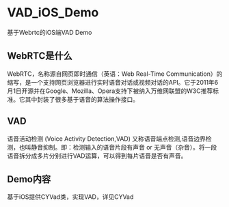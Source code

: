 # VAD_iOS_Demo
基于Webrtc的iOS端VAD Demo


## WebRTC是什么
WebRTC，名称源自网页即时通信（英语：Web Real-Time Communication）的缩写，是一个支持网页浏览器进行实时语音对话或视频对话的API。它于2011年6月1日开源并在Google、Mozilla、Opera支持下被纳入万维网联盟的W3C推荐标准。它其中封装了很多基于语音的算法操作接口。

## VAD
语音活动检测 (Voice Activity Detection,VAD) 又称语音端点检测,语音边界检测，也叫静音抑制。即：检测输入的语音片段有声音 or 无声音（杂音）。将一段语音拆分成多片分别进行VAD运算，可以得到每片语音是否有声音。

## Demo内容
基于iOS提供CYVad类，实现VAD，详见CYVad


